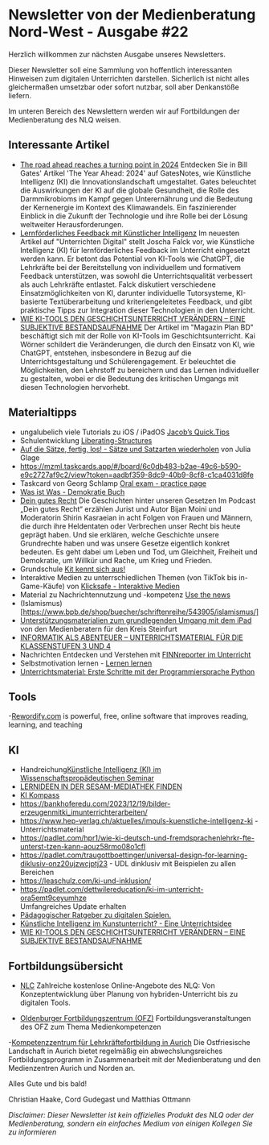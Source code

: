 # Newsletter von der Medienberatung Nord-West - Ausgabe #22

Herzlich willkommen zur nächsten Ausgabe unseres Newsletters. 

Dieser Newsletter soll eine Sammlung von hoffentlich interessanten Hinweisen zum digitalen Unterrichten darstellen. Sicherlich ist nicht alles gleichermaßen umsetzbar oder sofort nutzbar, soll aber Denkanstöße liefern.

Im unteren Bereich des Newslettern werden wir auf Fortbildungen der Medienberatung des NLQ weisen.

## Interessante Artikel
- [The road ahead reaches a turning point in 2024](https://www.gatesnotes.com/The-Year-Ahead-2024?utm_source=www.superhuman.ai&utm_medium=newsletter&utm_campaign=bill-gates-predict-ai-will-be-the-shaping-force-in-2024)
  Entdecken Sie in Bill Gates' Artikel 'The Year Ahead: 2024' auf GatesNotes, wie Künstliche Intelligenz (KI) die Innovationslandschaft umgestaltet. Gates beleuchtet die     Auswirkungen der KI auf die globale Gesundheit, die Rolle des Darmmikrobioms im Kampf gegen Unterernährung und die Bedeutung der Kernenergie im Kontext des Klimawandels. Ein faszinierender Einblick in die Zukunft der Technologie und ihre Rolle bei der Lösung weltweiter Herausforderungen.
- [Lernförderliches Feedback mit Künstlicher Intelligenz](https://unterrichten.digital/2024/01/24/feedback-mit-kunstlicher-intelligenz-ki/)
  Im neuesten Artikel auf "Unterrichten Digital" stellt Joscha Falck vor, wie Künstliche Intelligenz (KI) für lernförderliches Feedback im Unterricht eingesetzt werden kann. Er betont das Potential von KI-Tools wie ChatGPT, die Lehrkräfte bei der Bereitstellung von individuellem und formativem Feedback unterstützen, was sowohl die Unterrichtsqualität verbessert als auch Lehrkräfte entlastet. Falck diskutiert verschiedene Einsatzmöglichkeiten von KI, darunter individuelle Tutorsysteme, KI-basierte Textüberarbeitung und kriteriengeleitetes Feedback, und gibt praktische Tipps zur Integration dieser Technologien in den Unterricht.
- [WIE KI-TOOLS DEN GESCHICHTSUNTERRICHT VERÄNDERN – EINE SUBJEKTIVE BESTANDSAUFNAHME](https://magazin.forumbd.de/lehren-und-lernen/wie-ki-tools-den-geschichtsunterricht-veraendern-eine-subjektive-bestandsaufnahme/)
  Der Artikel im "Magazin Plan BD" beschäftigt sich mit der Rolle von KI-Tools im Geschichtsunterricht. Kai Wörner schildert die Veränderungen, die durch den Einsatz von KI, wie ChatGPT, entstehen, insbesondere in Bezug auf die Unterrichtsgestaltung und Schülerengagement. Er beleuchtet die Möglichkeiten, den Lehrstoff zu bereichern und das Lernen individueller zu gestalten, wobei er die Bedeutung des kritischen Umgangs mit diesen Technologien hervorhebt.

## Materialtipps
- ungalubelich viele Tutorials zu iOS / iPadOS [Jacob’s Quick.Tips](https://www.jacobsquick.tips)
- Schulentwicklung [Liberating-Structures](https://liberatingstructures.de/liberating-structures-menue/)
- [Auf die Sätze, fertig, los! - Sätze und Satzarten wiederholen](https://learningapps.org/32228775) von Julia Glage
- https://mzml.taskcards.app/#/board/6c0db483-b2ae-49c6-b590-e9c2727af9c2/view?token=aadbf359-8dc9-40b9-8cf8-c1ca4031d8fe
- Taskcard von Georg Schlamp [Oral exam - practice page](https://mzml.taskcards.app/#/board/6c0db483-b2ae-49c6-b590-e9c2727af9c2/view?token=aadbf359-8dc9-40b9-8cf8-c1ca4031d8fe)
- [Was ist Was - Demokratie Buch](https://www.tessloff.com/Demokratie.html)
- [Dein gutes Recht](https://www.blz.bayern.de/dein-gutes-recht.html)
  Die Geschichten hinter unseren Gesetzen
  Im Podcast „Dein gutes Recht“ erzählen Jurist und Autor Bijan Moini und Moderatorin Shirin Kasraeian in acht Folgen von Frauen und Männern, die durch ihre Heldentaten oder Verbrechen unser Recht bis heute geprägt haben. Und sie erklären, welche Geschichte unsere Grundrechte haben und was unsere Gesetze eigentlich konkret bedeuten. Es geht dabei um Leben und Tod, um Gleichheit, Freiheit und Demokratie, um Willkür und Rache, um Krieg und Frieden.
- Grundschule [Kit kennt sich aus!](https://www.klima-kit.de)
- Interaktive Medien zu unterrschiedlichen Themen (von TikTok bis in-Game-Käufe) von [Klicksafe - Interaktive Medien](https://www.klicksafe.de/interaktive-medien)
- Material zu Nachrichtennutzung und -kompetenz [Use the news](https://www.usethenews.de/de)
- (Islamismus)[https://www.bpb.de/shop/buecher/schriftenreihe/543905/islamismus/]
- [Unterstützungsmaterialien zum grundlegenden Umgang mit dem iPad](https://edulab.gitbook.io/ipad-grundlagen/) von den Medienberatern für den Kreis Steinfurt
- [INFORMATIK ALS ABENTEUER – UNTERRICHTSMATERIAL FÜR DIE KLASSENSTUFEN 3 UND 4](https://www.lmz-bw.de/landesmedienzentrum/aktuelles/aktuelle-meldungen/detailseite/informatik-als-abenteuer-unterrichtsmaterial-fuer-die-klassenstufe-3-und-4)
- Nachrichten Entdecken und Verstehen mit [FINNreporter im Unterricht](https://reporter.fragfinn.de/finnreporter-im-unterricht/)
- Selbstmotivation lernen - [Lernen lernen](https://www.dguv-lug.de/sekundarstufe-i/sozialkundepowi/selbstmotivation-lernen/)
- [Unterrichtsmaterial: Erste Schritte mit der Programmiersprache Python](https://appcamps.de/unterrichtsmaterial/programmieren-mit-python/?utm_campaign=meetedgar&utm_medium=social&utm_source=meetedgar.com)

## Tools

-[Rewordify.com](https://rewordify.com) is powerful, free, online software that improves reading, learning, and teaching

## KI
- Handreichung[Künstliche Intelligenz (KI) im Wissenschaftspropädeutischen Seminar](https://www.isb.bayern.de/schularten/gymnasium/oberstufe/w-seminar/)
- [LERNIDEEN IN DER SESAM-MEDIATHEK FINDEN](https://www.lmz-bw.de/21-ki-lernideen)
- [KI Kompass](https://www.hiig.de/ki-kompass/)
- https://bankhoferedu.com/2023/12/19/bilder-erzeugenmitki_imunterrichterarbeiten/
- https://www.hep-verlag.ch/aktuelles/impuls-kuenstliche-intelligenz-ki - Unterrichtsmaterial
- https://padlet.com/hpr1/wie-ki-deutsch-und-fremdsprachenlehrkr-fte-unterst-tzen-kann-aouz58rmo08o1cfl
- https://padlet.com/traugottboettinger/universal-design-for-learning-diklusiv-onz20ujzwcjptj23 - UDL dinklusiv mit Beispielen zu allen Bereichen
- https://leaschulz.com/ki-und-inklusion/ 
- https://padlet.com/dettwilereducation/ki-im-unterricht-ora5emt9ceyumhze   
  Umfangreiches Update erhalten
- [Pädagogischer Ratgeber zu digitalen Spielen.](https://spieleratgeber-nrw.de)
- [Künstliche Intelligenz im Kunstunterricht? - Eine Unterrichtsidee](https://schulki.de/blog/kuenstliche-intelligenz-im-kunstunterricht-eine-unterrichtsidee)
- [WIE KI-TOOLS DEN GESCHICHTSUNTERRICHT VERÄNDERN – EINE SUBJEKTIVE BESTANDSAUFNAHME](https://magazin.forumbd.de/lehren-und-lernen/wie-ki-tools-den-geschichtsunterricht-veraendern-eine-subjektive-bestandsaufnahme/)

## Fortbildungsübersicht

- [NLC](nlc.info)
Zahlreiche kostenlose Online-Angebote des NLQ: Von Konzeptentwicklung über Planung von hybriden-Unterricht bis zu digitalen Tools.

- [Oldenburger Fortbildungszentrum (OFZ)](https://uol.de/ofz/fortbildungsangebot)
Fortbildungsveranstaltungen des OFZ zum Thema Medienkompetenzen

-[Kompetenzzentrum für Lehrkräftefortbildung in Aurich](https://bildung.ostfriesischelandschaft.de/lfb/)
Die Ostfriesische Landschaft in Aurich bietet regelmäßig ein abwechslungsreiches Fortbildungsprogramm in Zusammenarbeit mit der Medienberatung und den Medienzentren Aurich und Norden an. 

Alles Gute und bis bald!

Christian Haake, Cord Gudegast und Matthias Ottmann

_Disclaimer: Dieser Newsletter ist kein offizielles Produkt des NLQ oder der Medienberatung, sondern ein einfaches Medium von einigen Kollegen Sie zu informieren_
